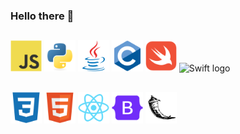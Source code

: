 ### Hello there 👋
 
<!--  
**NicholasTerek/NicholasTerek** is a ✨ _special_ ✨ repository because its `README.md` (this file) appears on your GitHub profile.
-->
  
##

  
<div>
   <img src="https://github.com/devicons/devicon/blob/master/icons/javascript/javascript-original.svg" alt="JavaScript logo" width="50" height="50">
   <img src="https://github.com/devicons/devicon/blob/master/icons/python/python-original.svg" alt="Python logo" width="50" height="50">
   <img src="https://github.com/devicons/devicon/blob/master/icons/java/java-original.svg" alt="Java logo" width="50" height="50">
   <img src="https://github.com/devicons/devicon/blob/master/icons/c/c-original.svg" alt="C logo" width="50" height="50">
   <img src="https://github.com/devicons/devicon/blob/master/icons/swift/swift-plain.svg" alt="Swift logo" width="50" height="50">
  <img src="[https://github.com/devicons/devicon/blob/master/icons/swift/swift-plain.svg](https://raw.githubusercontent.com/devicons/devicon/6910f0503efdd315c8f9b858234310c06e04d9c0/icons/typescript/typescript-original.svg)" alt="Swift logo" width="50" height="50">
    <!--  <img src="[https://github.com/devicons/devicon/blob/master/icons/mysql/mysql-plain.svg](https://raw.githubusercontent.com/devicons/devicon/6910f0503efdd315c8f9b858234310c06e04d9c0/icons/mysql/mysql-original.svg)" alt="Mysql logo" width="50" height="50"> -->
</div>

## 

<div>
   <img src="https://github.com/devicons/devicon/blob/master/icons/css3/css3-plain.svg" alt="JavaScript logo" width="50" height="50">
   <img src="https://github.com/devicons/devicon/blob/master/icons/html5/html5-original.svg" alt="JavaScript logo" width="50" height="50">
   <img src="https://github.com/devicons/devicon/blob/master/icons/react/react-original.svg" alt="React logo" width="50" height="50">
   <img src="https://github.com/devicons/devicon/blob/master/icons/bootstrap/bootstrap-plain.svg" alt="Bootstrap logo" width="50" height="50">
  <!--  <img src="https://github.com/devicons/devicon/blob/master/icons/tailwindcss/tailwindcss-plain.svg" alt="Tailwindcss logo" width="50" height="50">-->
   <img src="https://github.com/devicons/devicon/blob/master/icons/flask/flask-original.svg" alt="Flask logo" width="50" height="50">
</div>

##



